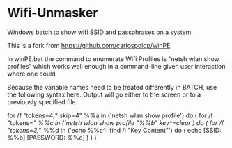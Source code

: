 # Wifi-Unmasker
Windows batch to show wifi SSID and passphrases on a system

This is a fork from https://github.com/carlospolop/winPE

In winPE.bat the command to enumerate Wifi Profiles is “netsh wlan show profiles” which works well enough in a command-line given user interaction where one could 
 
Because the variable names need to be treated differently in BATCH, use the following syntax here.  Output will go either to the screen or to a previously specified file.

for /f "tokens=4,* skip=4" %%a in ('netsh wlan show profile') do ( for /f "tokens=*" %%c in ('netsh wlan show profile "%%b" key^=clear') do ( for /f "tokens=3,*" %%d in ('echo %%c^| find /i "Key Content"') do ( echo [SSID: %%b] [PASSWORD: %%e] ) ) )

